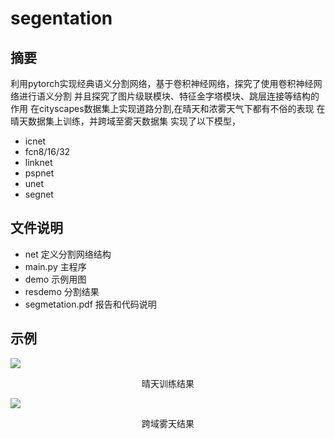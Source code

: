 # segentation

## 摘要
利用pytorch实现经典语义分割网络，基于卷积神经网络，探究了使用卷积神经网络进行语义分割
并且探究了图片级联模块、特征金字塔模块、跳层连接等结构的作用
在cityscapes数据集上实现道路分割,在晴天和浓雾天气下都有不俗的表现
在晴天数据集上训练，并跨域至雾天数据集
实现了以下模型，
* icnet
* fcn8/16/32
* linknet
* pspnet
* unet
* segnet

## 文件说明
* net 定义分割网络结构
* main.py 主程序
* demo 示例用图
* resdemo 分割结果
* segmetation.pdf 报告和代码说明

## 示例

![](https://github.com/TrueNobility303/pytorch-segentation/tree/master/results/sunny_cmp_img.png)

<center> 晴天训练结果 </center>

![](https://github.com/TrueNobility303/pytorch-segentation/tree/master/results/foggy_cmp_img.png)

<center> 跨域雾天结果</center>
